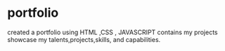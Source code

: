 # portfolio
created a portfolio using HTML ,CSS , JAVASCRIPT contains my projects showcase my talents,projects,skills, and capabilities.

